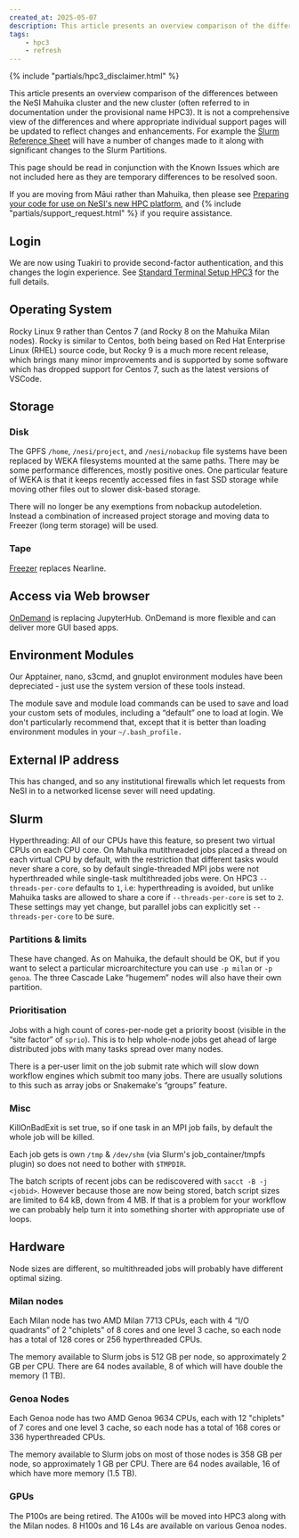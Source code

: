```yaml
---
created_at: 2025-05-07
description: This article presents an overview comparison of the differences between the NeSI Mahuika cluster and the new cluster.
tags: 
    - hpc3
    - refresh
---
```


{% include "partials/hpc3_disclaimer.html" %}

This article presents an overview comparison of the differences between the NeSI Mahuika cluster and the new cluster (often referred to in documentation under the provisional name HPC3).
It is not a comprehensive view of the differences and where appropriate individual support pages will be updated to reflect changes and enhancements.
For example the [Slurm Reference Sheet](../../Getting_Started/Cheat_Sheets/Slurm-Reference_Sheet.md) will have a number of changes made to it along with significant changes to the Slurm Partitions.

This page should be read in conjunction with the Known Issues which are not included here as they are temporary differences to be resolved soon.

If you are moving from Māui rather than Mahuika,
then please see [Preparing your code for use on NeSI's new HPC platform](../Announcements/Preparing_your_code_for_use_on_NeSIs_new_HPC_platform.md), and {% include "partials/support_request.html" %} if you require assistance.

## Login

We are now using Tuakiri to provide second-factor authentication, and this changes the login experience.  See [Standard Terminal Setup HPC3](../../Scientific_Computing/Terminal_Setup/Standard_Terminal_Setup_HPC3.md) for the full details.

## Operating System

Rocky Linux 9 rather than Centos 7 (and Rocky 8 on the Mahuika Milan nodes).
Rocky is similar to Centos, both being based on Red Hat Enterprise Linux (RHEL) source code,
but Rocky 9 is a much more recent release,
which brings many minor improvements and is supported by some software which has dropped support for Centos 7,
such as the latest versions of VSCode.

## Storage

### Disk

The GPFS `/home`, `/nesi/project`, and `/nesi/nobackup` file systems have been replaced by WEKA filesystems mounted at the same paths.  There may be some performance differences, mostly positive ones.
One particular feature of WEKA is that it keeps recently accessed files in fast SSD storage while moving other files out to slower disk-based storage.

There will no longer be any exemptions from nobackup autodeletion.
Instead a combination of increased project storage and moving data to Freezer (long term storage) will be used.

### Tape

[Freezer](../../Storage/Freezer_long_term_storage.md) replaces Nearline.

## Access via Web browser

[OnDemand](../../Scientific_Computing/Interactive_computing_with_NeSI_OnDemand/index.md) is replacing JupyterHub.
OnDemand is more flexible and can deliver more GUI based apps.

## Environment Modules

Our Apptainer, nano, s3cmd, and gnuplot environment modules have been depreciated - just use the system version of these tools instead.

The module save and module load commands can be used to save and load your custom sets of modules,
including a “default” one to load at login.
We don't particularly recommend that, except that it is better than loading environment modules in your `~/.bash_profile.`

## External IP address

This has changed, and so any institutional firewalls which let requests from NeSI in to a networked license sever will need updating.

## Slurm

Hyperthreading: All of our CPUs have this feature, so present two virtual CPUs on each CPU core.
On Mahuika mutithreaded jobs placed a thread on each virtual CPU by default,
with the restriction that different tasks would never share a core, so by default single-threaded MPI jobs were not hyperthreaded while single-task multithreaded jobs were.
On HPC3 `--threads-per-core` defaults to `1`, i.e: hyperthreading is avoided, but unlike Mahuika tasks are allowed to share a core if `--threads-per-core` is set to `2`. These settings may yet change, but parallel jobs can explicitly set  `--threads-per-core` to be sure.

### Partitions & limits

These have changed.  As on Mahuika, the default should be OK, but if you want to select a particular microarchitecture you can use `-p milan` or `-p genoa`.  The three Cascade Lake “hugemem” nodes will also have their own partition.

### Prioritisation

Jobs with a high count of cores-per-node get a priority boost (visible in the “site factor” of `sprio`).  This is to help whole-node jobs get ahead of large distributed jobs with many tasks spread over many nodes.

There is a per-user limit on the job submit rate which will slow down workflow engines which submit too many jobs.  There are usually solutions to this such as array jobs or Snakemake's “groups” feature.

### Misc

KillOnBadExit is set true, so if one task in an MPI job fails, by default the whole job will be killed.

Each job gets is own `/tmp` & `/dev/shm`  (via Slurm's job_container/tmpfs plugin) so does not need to bother with `$TMPDIR`.

The batch scripts of recent jobs can be rediscovered with `sacct -B -j <jobid>`.  However because those are now being stored, batch script sizes are limited to 64 kB, down from 4 MB.
If that is a problem for your workflow we can probably help turn it into something shorter with appropriate use of loops.

## Hardware

Node sizes are different, so multithreaded jobs will probably have different optimal sizing.  

### Milan nodes

Each Milan node has two AMD Milan 7713 CPUs, each with 4 “I/O quadrants” of 2 "chiplets" of 8 cores and one level 3 cache, so each node has a total of 128 cores or 256 hyperthreaded CPUs.

The memory available to Slurm jobs is 512 GB per node, so approximately 2 GB per CPU.
There are 64 nodes available, 8 of which will have double the memory (1 TB).

### Genoa Nodes

Each Genoa node has two AMD Genoa 9634 CPUs, each with 12 "chiplets" of 7 cores and one level 3 cache, so each node has a total of 168 cores or 336 hyperthreaded CPUs.

The memory available to Slurm jobs on most of those nodes is 358 GB per node, so approximately 1 GB per CPU. There are 64 nodes available, 16 of which have more memory (1.5 TB).

### GPUs

The P100s are being retired.  The A100s will be moved into HPC3 along with the Milan nodes. 8 H100s and 16 L4s are available on various Genoa nodes.
